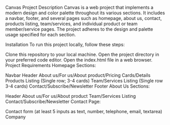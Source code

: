 Canvas Project
Description
Canvas is a web project that implements a modern design and color palette throughout its various sections. It includes a navbar, footer, and several pages such as homepage, about us, contact, products listing, team/services, and individual product or team member/service pages. The project adheres to the design and palette usage specified for each section.

Installation
To run this project locally, follow these steps:

Clone this repository to your local machine.
Open the project directory in your preferred code editor.
Open the index.html file in a web browser.
Project Requirements
Homepage Sections:

Navbar
Header
About us/For us/About product/Pricing Cards/Details
Products Listing (Single row; 3-4 cards)
Team/Services Listing (Single row 3-4 cards)
Contact/Subscribe/Newsletter
Footer
About Us Sections:

Header
About us/For us/About product
Team/Services Listing
Contact/Subscribe/Newsletter
Contact Page:

Contact form (at least 5 inputs as text, number, telephone, email, textarea)
Company